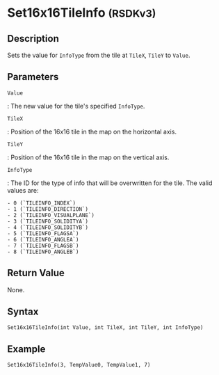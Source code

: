 # Set16x16TileInfo <small>(RSDKv3)</small>

## Description
Sets the value for `InfoType` from the tile at `TileX`, `TileY` to `Value`.

## Parameters
`Value`

:   The new value for the tile's specified `InfoType`.

`TileX`

:   Position of the 16x16 tile in the map on the horizontal axis.

`TileY`

:   Position of the 16x16 tile in the map on the vertical axis.

`InfoType`

:   The ID for the type of info that will be overwritten for the tile. The valid values are:

    - 0 (`TILEINFO_INDEX`)
    - 1 (`TILEINFO_DIRECTION`)
    - 2 (`TILEINFO_VISUALPLANE`)
    - 3 (`TILEINFO_SOLIDITYA`)
    - 4 (`TILEINFO_SOLIDITYB`)
    - 5 (`TILEINFO_FLAGSA`)
    - 6 (`TILEINFO_ANGLEA`)
    - 7 (`TILEINFO_FLAGSB`)
    - 8 (`TILEINFO_ANGLEB`)

## Return Value
None.

## Syntax
```
Set16x16TileInfo(int Value, int TileX, int TileY, int InfoType)
```

## Example
```
Set16x16TileInfo(3, TempValue0, TempValue1, 7)
```